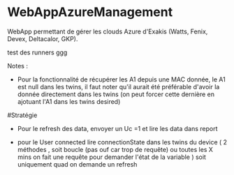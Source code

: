 # WebAppAzureManagement

WebApp permettant de gérer les clouds Azure d'Exakis (Watts, Fenix, Devex, Deltacalor, GKP).

test des runners ggg

Notes :

- Pour la fonctionnalité de récupérer les A1 depuis une MAC donnée, le A1 est null 
dans les twins, il faut noter qu'il aurait été préférable d'avoir la donnée directement dans les twins
  (on peut forcer cette dernière en ajotuant l'A1 dans les twins desired)

#Stratégie


- Pour le refresh des data, envoyer un Uc =1 et lire les data dans report

- pour le User connected lire connectionState dans les twins du device ( 2 méthodes , soit boucle (pas ouf car trop de requête) ou toutes les X mins on fait une requête pour demander l'état de la variable
) soit uniquement quad on demande un refresh